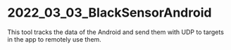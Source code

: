 # 2022_03_03_BlackSensorAndroid
This tool tracks the data of the Android and send them with UDP to targets in the app to remotely use them.
